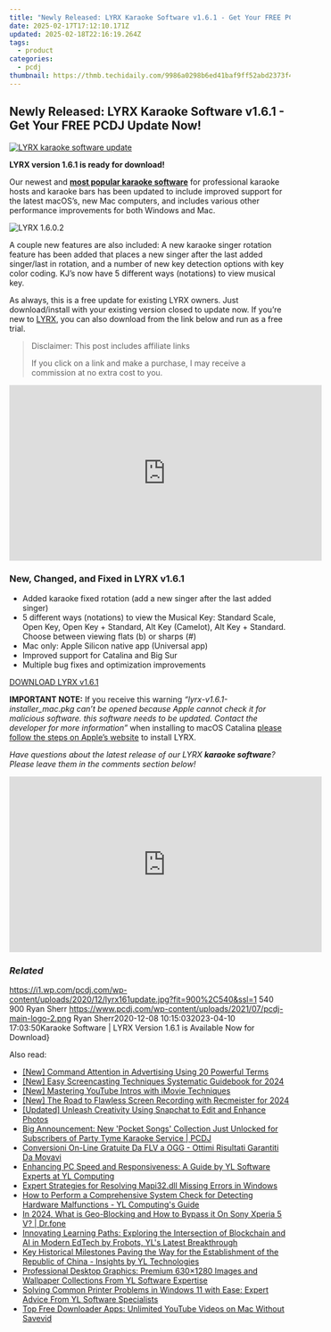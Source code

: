 ```yaml
---
title: "Newly Released: LYRX Karaoke Software v1.6.1 - Get Your FREE PCDJ Update Now!"
date: 2025-02-17T17:12:10.171Z
updated: 2025-02-18T22:16:19.264Z
tags:
  - product
categories:
  - pcdj
thumbnail: https://thmb.techidaily.com/9986a0298b6ed41baf9ff52abd2373f4874f20858ec27b5c29bc07659651b716.jpg
---
```


## Newly Released: LYRX Karaoke Software v1.6.1 - Get Your FREE PCDJ Update Now!

[![LYRX karaoke software update](https://i1.wp.com/pcdj.com/wp-content/uploads/2020/12/lyrx161update.jpg?resize=845%2C321&ssl=1)](https://i1.wp.com/pcdj.com/wp-content/uploads/2020/12/lyrx161update.jpg?fit=900%2C540&ssl=1 "LYRX karaoke software update")

**LYRX version 1.6.1 is ready for download!**

Our newest and [**most popular karaoke software**](https://tools.techidaily.com/pcdj/products/) for professional karaoke hosts and karaoke bars has been updated to include improved support for the latest macOS’s, new Mac computers, and includes various other performance improvements for both Windows and Mac.

![](https://i1.wp.com/pcdj.com/wp-content/uploads/2020/05/lyrx.png?fit=300%2C210&ssl=1 "LYRX 1.6.0.2")

A couple new features are also included: A new karaoke singer rotation feature has been added that places a new singer after the last added singer/last in rotation, and a number of new key detection options with key color coding. KJ’s now have 5 different ways (notations) to view musical key.

As always, this is a free update for existing LYRX owners. Just download/install with your existing version closed to update now. If you’re new to [LYRX](http://www.lyrxkaraoke.com), you can also download from the link below and run as a free trial.

>  Disclaimer: This post includes affiliate links
>
>  If you click on a link and make a purchase, I may receive a commission at no extra cost to you.
>

<!-- affiliate ads begin -->
<iframe width="560" height="315" src="https://www.youtube.com/embed/nmj7aVvEeAs?si=OcR7USXKGyLcn09q" title="YouTube video player" frameborder="0" allow="accelerometer; autoplay; clipboard-write; encrypted-media; gyroscope; picture-in-picture; web-share" referrerpolicy="strict-origin-when-cross-origin" allowfullscreen></iframe>
<!-- affiliate ads end -->

### New, Changed, and Fixed in LYRX v1.6.1

* Added karaoke fixed rotation (add a new singer after the last added singer)
* 5 different ways (notations) to view the Musical Key: Standard Scale, Open Key, Open Key + Standard, Alt Key (Camelot), Alt Key + Standard. Choose between viewing flats (b) or sharps (#)
* Mac only: Apple Silicon native app (Universal app)
* Improved support for Catalina and Big Sur
* Multiple bug fixes and optimization improvements

[DOWNLOAD LYRX v1.6.1](https://tools.techidaily.com/pcdj/products/)

**IMPORTANT NOTE:** If you receive this warning _“lyrx-v1.6.1-installer\_mac.pkg can’t be opened because Apple cannot check it for malicious software. this software needs to be updated. Contact the developer for more information”_ when installing to macOS Catalina [please follow the steps on Apple’s website](https://support.apple.com/guide/mac-help/open-a-mac-app-from-an-unidentified-developer-mh40616/mac) to install LYRX.

_Have questions about the latest release of our LYRX **karaoke software**? Please leave them in the comments section below!_

<!-- affiliate ads begin -->
<iframe width="560" height="315" src="https://www.youtube.com/embed/3hS27nZVi9Y?si=_Zqj_l4a4XkPqT2S" title="YouTube video player" frameborder="0" allow="accelerometer; autoplay; clipboard-write; encrypted-media; gyroscope; picture-in-picture; web-share" referrerpolicy="strict-origin-when-cross-origin" allowfullscreen></iframe>
<!-- affiliate ads end -->

### _Related_

https://i1.wp.com/pcdj.com/wp-content/uploads/2020/12/lyrx161update.jpg?fit=900%2C540&ssl=1 540 900 Ryan Sherr https://www.pcdj.com/wp-content/uploads/2021/07/pcdj-main-logo-2.png Ryan Sherr2020-12-08 10:15:032023-04-10 17:03:50Karaoke Software | LYRX Version 1.6.1 is Available Now for Download}

<ins class="adsbygoogle"
     style="display:block"
     data-ad-format="autorelaxed"
     data-ad-client="ca-pub-7571918770474297"
     data-ad-slot="1223367746"></ins>

<ins class="adsbygoogle"
     style="display:block"
     data-ad-client="ca-pub-7571918770474297"
     data-ad-slot="8358498916"
     data-ad-format="auto"
     data-full-width-responsive="true"></ins>

<span class="atpl-alsoreadstyle">Also read:</span>
<div><ul>
<li><a href="https://extra-tips.techidaily.com/new-command-attention-in-advertising-using-20-powerful-terms/"><u>[New] Command Attention in Advertising Using 20 Powerful Terms</u></a></li>
<li><a href="https://screen-mirroring-recording.techidaily.com/new-easy-screencasting-techniques-systematic-guidebook-for-2024/"><u>[New] Easy Screencasting Techniques Systematic Guidebook for 2024</u></a></li>
<li><a href="https://youtube-sure.techidaily.com/astering-youtube-intros-with-imovie-techniques/"><u>[New] Mastering YouTube Intros with iMovie Techniques</u></a></li>
<li><a href="https://screen-recording.techidaily.com/new-the-road-to-flawless-screen-recording-with-recmeister-for-2024/"><u>[New] The Road to Flawless Screen Recording with Recmeister for 2024</u></a></li>
<li><a href="https://snapchat-videos.techidaily.com/updated-unleash-creativity-using-snapchat-to-edit-and-enhance-photos/"><u>[Updated] Unleash Creativity Using Snapchat to Edit and Enhance Photos</u></a></li>
<li><a href="https://discover-fantastic.techidaily.com/big-announcement-new-pocket-songs-collection-just-unlocked-for-subscribers-of-party-tyme-karaoke-service-pcdj/"><u>Big Announcement: New 'Pocket Songs' Collection Just Unlocked for Subscribers of Party Tyme Karaoke Service | PCDJ</u></a></li>
<li><a href="https://vp-tips.techidaily.com/conversioni-on-line-gratuite-da-flv-a-ogg-ottimi-risultati-garantiti-da-movavi/"><u>Conversioni On-Line Gratuite Da FLV a OGG - Ottimi Risultati Garantiti Da Movavi</u></a></li>
<li><a href="https://discover-fantastic.techidaily.com/enhancing-pc-speed-and-responsiveness-a-guide-by-yl-software-experts-at-yl-computing/"><u>Enhancing PC Speed and Responsiveness: A Guide by YL Software Experts at YL Computing</u></a></li>
<li><a href="https://tech-recovery.techidaily.com/expert-strategies-for-resolving-mapi32dll-missing-errors-in-windows/"><u>Expert Strategies for Resolving Mapi32.dll Missing Errors in Windows</u></a></li>
<li><a href="https://discover-fantastic.techidaily.com/how-to-perform-a-comprehensive-system-check-for-detecting-hardware-malfunctions-yl-computings-guide/"><u>How to Perform a Comprehensive System Check for Detecting Hardware Malfunctions - YL Computing's Guide</u></a></li>
<li><a href="https://phone-solutions.techidaily.com/in-2024-what-is-geo-blocking-and-how-to-bypass-it-on-sony-xperia-5-v-drfone-by-drfone-virtual-android/"><u>In 2024, What is Geo-Blocking and How to Bypass it On Sony Xperia 5 V? | Dr.fone</u></a></li>
<li><a href="https://discover-fantastic.techidaily.com/innovating-learning-paths-exploring-the-intersection-of-blockchain-and-ai-in-modern-edtech-by-frobots-yls-latest-breakthrough/"><u>Innovating Learning Paths: Exploring the Intersection of Blockchain and AI in Modern EdTech by Frobots, YL's Latest Breakthrough</u></a></li>
<li><a href="https://discover-fantastic.techidaily.com/key-historical-milestones-paving-the-way-for-the-establishment-of-the-republic-of-china-insights-by-yl-technologies/"><u>Key Historical Milestones Paving the Way for the Establishment of the Republic of China - Insights by YL Technologies</u></a></li>
<li><a href="https://discover-fantastic.techidaily.com/professional-desktop-graphics-premium-6301280-images-and-wallpaper-collections-from-yl-software-expertise/"><u>Professional Desktop Graphics: Premium 630×1280 Images and Wallpaper Collections From YL Software Expertise</u></a></li>
<li><a href="https://discover-fantastic.techidaily.com/solving-common-printer-problems-in-windows-11-with-ease-expert-advice-from-yl-software-specialists/"><u>Solving Common Printer Problems in Windows 11 with Ease: Expert Advice From YL Software Specialists</u></a></li>
<li><a href="https://discover-great.techidaily.com/top-free-downloader-apps-unlimited-youtube-videos-on-mac-without-savevid/"><u>Top Free Downloader Apps: Unlimited YouTube Videos on Mac Without Savevid</u></a></li>
</ul></div>

